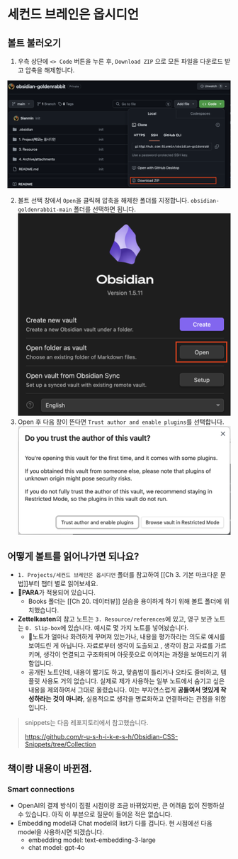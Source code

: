 # 세컨드 브레인은 옵시디언

## 볼트 불러오기

1. 우측 상단에 `<> Code` 버튼을 누른 후, `Download ZIP` 으로 모든 파일을 다운로드 받고 압축을 해제합니다.

![|500](4.%20Archive/attachments/code%20download.png)

2. 볼트 선택 창에서 `Open`을 클릭해 압축을 해제한 폴더를 지정합니다. `obsidian-goldenrabbit-main` 폴더를 선택하면 됩니다.
![|500](4.%20Archive/attachments/vault%20open.png)
3. Open 후 다음 창이 뜬다면 `Trust author and enable plugins`를 선택합니다.
![|500](4.%20Archive/attachments/trustvault.png)
## 어떻게 볼트를 읽어나가면 되나요?
- `1. Projects/세컨드 브레인은 옵시디언` 폴더를 참고하여 [[Ch 3. 기본 마크다운 문법]]부터 챕터 별로 읽어보세요.
- **PARA**가 적용되어 있습니다.
	- Books 폴더는 [[Ch 20. 데이터뷰]] 실습을 용이하게 하기 위해 볼트 폴더에 위치했습니다.
- **Zettelkasten**의 참고 노트는 `3. Resource/references`에 있고, 영구 보관 노트는 `0. Slip-box`에 있습니다. 예시로 몇 가지 노트를 넣어놨습니다.
	- 노트가 얼마나 화려하게 꾸며져 있는가나, 내용을 평가하라는 의도로 예시를 보여드린 게 아닙니다. 자료로부터 생각이 도출되고 , 생각이 참고 자료를 가르키며, 생각이 연결되고 구조화되며 아웃풋으로 이어지는 과정을 보여드리기 위함입니다.
	- 공개된 노트인데, 내용이 짧기도 하고, 맞춤법이 틀리거나 오타도 즐비하고, 템플릿 사용도 거의 없습니다. 실제로 제가 사용하는 일부 노트에서 숨기고 싶은 내용을 제외하여서 그대로 올렸습니다. 이는 부자연스럽게 **공들여서 멋있게 작성하라는 것이 아니라**, 실용적으로 생각을 명료화하고 연결하라는 관점을 위함입니다.

> snippets는 다음 레포지토리에서 참고했습니다.
> 
> https://github.com/r-u-s-h-i-k-e-s-h/Obsidian-CSS-Snippets/tree/Collection

## 책이랑 내용이 바뀐점.
### Smart connections
- OpenAI의 결제 방식이 집필 시점이랑 조금 바뀌었지만, 큰 어려움 없이 진행하실 수 있습니다. 아직 이 부븐으로 질문이 들어온 적은 없습니다.
- Embedding model과 Chat model의 list가 다를 겁니다. 현 시점에선 다음 model을 사용하시면 되겠습니다.
    - embedding model: text-embedding-3-large
    - chat model: gpt-4o

